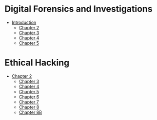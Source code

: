 # Digital Forensics and Investigations
- [Introduction](./SP%20Y1/DIGITAL%20FORENSICS%20AND%20INVESTIGATION/Theory%20Notes/Introduction.md)
  - [Chapter 2](./SP%20Y1/DIGITAL%20FORENSICS%20AND%20INVESTIGATION/Theory%20Notes/Chapter%202%20Understanding%20Computer%20Investigations.md)
  - [Chapter 3](./SP%20Y1/DIGITAL%20FORENSICS%20AND%20INVESTIGATION/Theory%20Notes/Chapter%203%20Data%20Acquisition.md)
  - [Chapter 4](./SP%20Y1/DIGITAL%20FORENSICS%20AND%20INVESTIGATION/Theory%20Notes/Chapter%204%20Digital%20Forensic%20Tools.md)
  - [Chapter 5](./SP%20Y1/DIGITAL%20FORENSICS%20AND%20INVESTIGATION/Theory%20Notes/Chapter%205%20Working%20with%20Windows%20and%20CLI%20Systems.md)

# Ethical Hacking
- [Chapter 2](./SP%20Y1/ETHICAL%20HACKING%20ESSENTIALS/Theory%20Notes/Topic%202%20-%20Network%20Protocols.md)
  - [Chapter 3](./SP%20Y1/ETHICAL%20HACKING%20ESSENTIALS/Theory%20Notes/Topic%203%20-%20OS%20Enumeration.md)
  - [Chapter 4](./SP%20Y1/ETHICAL%20HACKING%20ESSENTIALS/Theory%20Notes/Topic%204%20-%20Network%20Enumeration%20(Footprint).md)
  - [Chapter 5](./SP%20Y1/ETHICAL%20HACKING%20ESSENTIALS/Theory%20Notes/Topic%205%20-%20Social%20Engineering%20Techniques.md)
  - [Chapter 6](./SP%20Y1/ETHICAL%20HACKING%20ESSENTIALS/Theory%20Notes/Topic%206%20-%20Password%20Cracking%20and%20Attacks.md)
  - [Chapter 7](./SP%20Y1/ETHICAL%20HACKING%20ESSENTIALS/Theory%20Notes/Topic%207%20-%20Web%20Application.md)
  - [Chapter 8](./SP%20Y1/ETHICAL%20HACKING%20ESSENTIALS/Theory%20Notes/Topic%208A%20-%20System%20Security%20(Firewall).md)
   - [Chapter 8B](./SP%20Y1/ETHICAL%20HACKING%20ESSENTIALS/Theory%20Notes/Topic%208B%20-%20IDS%20and%20IPS.md)



